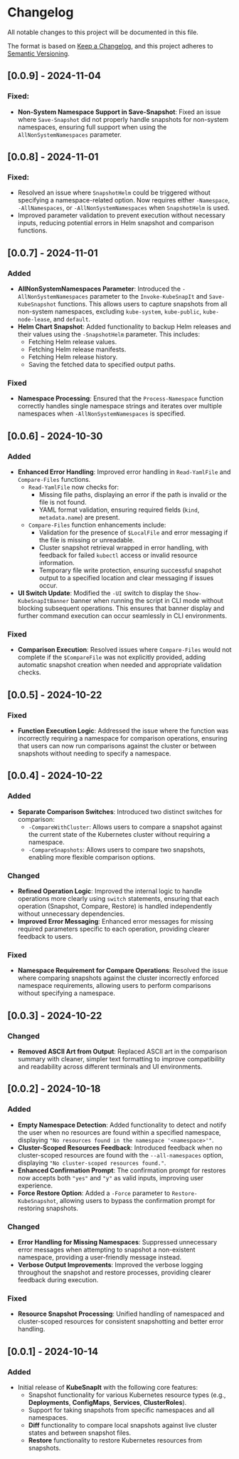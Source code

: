 # Changelog

All notable changes to this project will be documented in this file.

The format is based on [Keep a Changelog](https://keepachangelog.com/en/1.0.0/), and this project adheres to [Semantic Versioning](https://semver.org/spec/v2.0.0.html).

## [0.0.9] - 2024-11-04

### Fixed:
- **Non-System Namespace Support in Save-Snapshot**: Fixed an issue where `Save-Snapshot` did not properly handle snapshots for non-system namespaces, ensuring full support when using the `AllNonSystemNamespaces` parameter.

## [0.0.8] - 2024-11-01

### Fixed:
- Resolved an issue where `SnapshotHelm` could be triggered without specifying a namespace-related option. Now requires either `-Namespace`, `-AllNamespaces`, or `-AllNonSystemNamespaces` when `SnapshotHelm` is used.
- Improved parameter validation to prevent execution without necessary inputs, reducing potential errors in Helm snapshot and comparison functions.

## [0.0.7] - 2024-11-01

### Added
- **AllNonSystemNamespaces Parameter**: Introduced the `-AllNonSystemNamespaces` parameter to the `Invoke-KubeSnapIt` and `Save-KubeSnapshot` functions. This allows users to capture snapshots from all non-system namespaces, excluding `kube-system`, `kube-public`, `kube-node-lease`, and `default`.
- **Helm Chart Snapshot**: Added functionality to backup Helm releases and their values using the `-SnapshotHelm` parameter. This includes:
  - Fetching Helm release values.
  - Fetching Helm release manifests.
  - Fetching Helm release history.
  - Saving the fetched data to specified output paths.

### Fixed
- **Namespace Processing**: Ensured that the `Process-Namespace` function correctly handles single namespace strings and iterates over multiple namespaces when `-AllNonSystemNamespaces` is specified.

## [0.0.6] - 2024-10-30

### Added
- **Enhanced Error Handling**: Improved error handling in `Read-YamlFile` and `Compare-Files` functions.
    - `Read-YamlFile` now checks for:
        - Missing file paths, displaying an error if the path is invalid or the file is not found.
        - YAML format validation, ensuring required fields (`kind`, `metadata.name`) are present.
    - `Compare-Files` function enhancements include:
        - Validation for the presence of `$LocalFile` and error messaging if the file is missing or unreadable.
        - Cluster snapshot retrieval wrapped in error handling, with feedback for failed `kubectl` access or invalid resource information.
        - Temporary file write protection, ensuring successful snapshot output to a specified location and clear messaging if issues occur.
- **UI Switch Update**: Modified the `-UI` switch to display the `Show-KubeSnapItBanner` banner when running the script in CLI mode without blocking subsequent operations. This ensures that banner display and further command execution can occur seamlessly in CLI environments.

### Fixed
- **Comparison Execution**: Resolved issues where `Compare-Files` would not complete if the `$CompareFile` was not explicitly provided, adding automatic snapshot creation when needed and appropriate validation checks.

## [0.0.5] - 2024-10-22

### Fixed
- **Function Execution Logic**: Addressed the issue where the function was incorrectly requiring a namespace for comparison operations, ensuring that users can now run comparisons against the cluster or between snapshots without needing to specify a namespace.

## [0.0.4] - 2024-10-22

### Added
- **Separate Comparison Switches**: Introduced two distinct switches for comparison:
  - `-CompareWithCluster`: Allows users to compare a snapshot against the current state of the Kubernetes cluster without requiring a namespace.
  - `-CompareSnapshots`: Allows users to compare two snapshots, enabling more flexible comparison options.

### Changed
- **Refined Operation Logic**: Improved the internal logic to handle operations more clearly using `switch` statements, ensuring that each operation (Snapshot, Compare, Restore) is handled independently without unnecessary dependencies.
- **Improved Error Messaging**: Enhanced error messages for missing required parameters specific to each operation, providing clearer feedback to users.

### Fixed
- **Namespace Requirement for Compare Operations**: Resolved the issue where comparing snapshots against the cluster incorrectly enforced namespace requirements, allowing users to perform comparisons without specifying a namespace.

## [0.0.3] - 2024-10-22

### Changed
- **Removed ASCII Art from Output**: Replaced ASCII art in the comparison summary with cleaner, simpler text formatting to improve compatibility and readability across different terminals and UI environments.

## [0.0.2] - 2024-10-18

### Added
- **Empty Namespace Detection**: Added functionality to detect and notify the user when no resources are found within a specified namespace, displaying `"No resources found in the namespace '<namespace>'"`.
- **Cluster-Scoped Resources Feedback**: Introduced feedback when no cluster-scoped resources are found with the `--all-namespaces` option, displaying `"No cluster-scoped resources found."`.
- **Enhanced Confirmation Prompt**: The confirmation prompt for restores now accepts both `"yes"` and `"y"` as valid inputs, improving user experience.
- **Force Restore Option**: Added a `-Force` parameter to `Restore-KubeSnapshot`, allowing users to bypass the confirmation prompt for restoring snapshots.

### Changed
- **Error Handling for Missing Namespaces**: Suppressed unnecessary error messages when attempting to snapshot a non-existent namespace, providing a user-friendly message instead.
- **Verbose Output Improvements**: Improved the verbose logging throughout the snapshot and restore processes, providing clearer feedback during execution.

### Fixed
- **Resource Snapshot Processing**: Unified handling of namespaced and cluster-scoped resources for consistent snapshotting and better error handling.

## [0.0.1] - 2024-10-14

### Added
- Initial release of **KubeSnapIt** with the following core features:
  - Snapshot functionality for various Kubernetes resource types (e.g., **Deployments**, **ConfigMaps**, **Services**, **ClusterRoles**).
  - Support for taking snapshots from specific namespaces and all namespaces.
  - **Diff** functionality to compare local snapshots against live cluster states and between snapshot files.
  - **Restore** functionality to restore Kubernetes resources from snapshots.